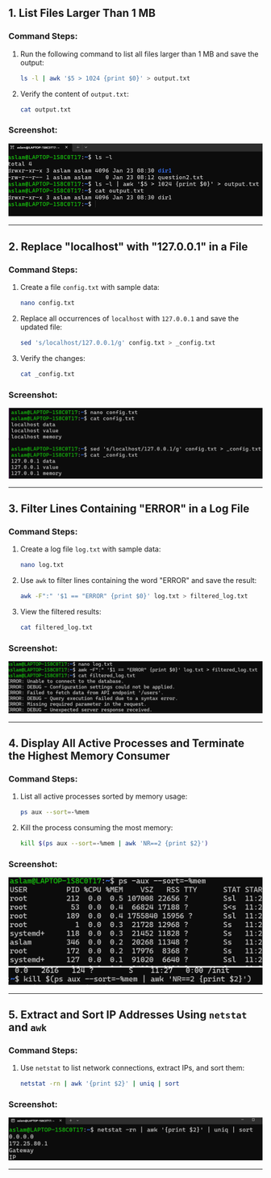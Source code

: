 ## 1. List Files Larger Than 1 MB

### Command Steps:
1. Run the following command to list all files larger than 1 MB and save the output:
   ```bash
   ls -l | awk '$5 > 1024 {print $0}' > output.txt
   ```
2. Verify the content of `output.txt`:
   ```bash
   cat output.txt
   ```

### Screenshot:
![Output](Results/1.png)

---

## 2. Replace "localhost" with "127.0.0.1" in a File

### Command Steps:
1. Create a file `config.txt` with sample data:
   ```bash
   nano config.txt
   ```
2. Replace all occurrences of `localhost` with `127.0.0.1` and save the updated file:
   ```bash
   sed 's/localhost/127.0.0.1/g' config.txt > _config.txt
   ```
3. Verify the changes:
   ```bash
   cat _config.txt
   ```

### Screenshot:
![Output](Results/2.png)

---

## 3. Filter Lines Containing "ERROR" in a Log File

### Command Steps:
1. Create a log file `log.txt` with sample data:
   ```bash
   nano log.txt
   ```
2. Use `awk` to filter lines containing the word "ERROR" and save the result:
   ```bash
   awk -F":" '$1 == "ERROR" {print $0}' log.txt > filtered_log.txt
   ```
3. View the filtered results:
   ```bash
   cat filtered_log.txt
   ```

### Screenshot:
![Output](Results/3.png)

---

## 4. Display All Active Processes and Terminate the Highest Memory Consumer

### Command Steps:
1. List all active processes sorted by memory usage:
   ```bash
   ps aux --sort=-%mem
   ```
2. Kill the process consuming the most memory:
   ```bash
   kill $(ps aux --sort=-%mem | awk 'NR==2 {print $2}')
   ```

### Screenshot:
![Output - Process List](Results/4-1.png)  
![Output - Kill Process](Results/4-2.png)

---

## 5. Extract and Sort IP Addresses Using `netstat` and `awk`

### Command Steps:
1. Use `netstat` to list network connections, extract IPs, and sort them:
   ```bash
   netstat -rn | awk '{print $2}' | uniq | sort
   ```

### Screenshot:
![Output](Results/5.png)

---